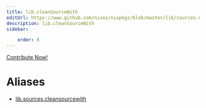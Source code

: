 ```yaml
---
title: lib.cleanSourceWith
editUrl: https://www.github.com/nixos/nixpkgs/blob/master/lib/sources.nix#L76C5
description: lib.cleanSourceWith
sidebar:

    order: 8
---
```


<a href="https://www.github.com/nixos/nixpkgs/blob/master/lib/sources.nix#L76C5">Contribute Now!</a>


# Aliases

- [lib.sources.cleansourcewith](/nix-doc-comments/reference/lib/sources/lib-sources-cleansourcewith)


